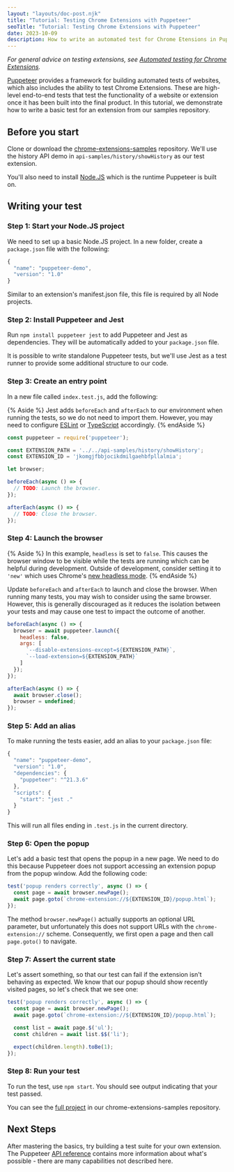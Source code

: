 ```yaml
---
layout: "layouts/doc-post.njk"
title: "Tutorial: Testing Chrome Extensions with Puppeteer"
seoTitle: "Tutorial: Testing Chrome Extensions with Puppeteer"
date: 2023-10-09
description: How to write an automated test for Chrome Etensions in Puppeteer.
---
```


_For general advice on testing extensions, see
[Automated testing for Chrome Extensions][automated-testing]._

[Puppeteer][puppeteer] provides a framework for building automated tests of websites, which also
includes the ability to test Chrome Extensions. These are high-level end-to-end tests that test the
functionality of a website or extension once it has been built into the final product. In this
tutorial, we demonstrate how to write a basic test for an extension from our samples repository.

## Before you start

Clone or download the [chrome-extensions-samples][samples-repo] repository. We'll use the history
API demo in `api-samples/history/showHistory` as our test extension.

You'll also need to install [Node.JS][node] which is the runtime Puppeteer is built on.

## Writing your test

### Step 1: Start your Node.JS project

We need to set up a basic Node.JS project. In a new folder, create a `package.json` file with the
following:

```js
{
  "name": "puppeteer-demo",
  "version": "1.0"
}
```

Similar to an extension's manifest.json file, this file is required by all Node projects.

### Step 2: Install Puppeteer and Jest

Run `npm install puppeteer jest` to add Puppeteer and Jest as dependencies. They will be
automatically added to your `package.json` file.

It is possible to write standalone Puppeteer tests, but we'll use Jest as a test runner to provide
some additional structure to our code.

### Step 3: Create an entry point

In a new file called `index.test.js`, add the following:

{% Aside %}
Jest adds `beforeEach` and `afterEach` to our environment when running the tests, so we do not need
to import them. However, you may need to configure [ESLint][eslint] or [TypeScript][typescript]
accordingly.
{% endAside %}

```js
const puppeteer = require('puppeteer');

const EXTENSION_PATH = '../../api-samples/history/showHistory';
const EXTENSION_ID = 'jkomgjfbbjocikdmilgaehbfpllalmia';

let browser;

beforeEach(async () => {
  // TODO: Launch the browser.
});

afterEach(async () => {
  // TODO: Close the browser.
});
```

### Step 4: Launch the browser

{% Aside %}
In this example, `headless` is set to `false`. This causes the browser window to be visible while
the tests are running which can be helpful during development. Outside of development, consider
setting it to `'new'` which uses Chrome's [new headless mode][new-headless].
{% endAside %}

Update `beforeEach` and `afterEach` to launch and close the browser. When running many tests, you
may wish to consider using the same browser. However, this is generally discouraged as it reduces
the isolation between your tests and may cause one test to impact the outcome of another.

```js
beforeEach(async () => {
  browser = await puppeteer.launch({
    headless: false,
    args: [
      `--disable-extensions-except=${EXTENSION_PATH}`,
      `--load-extension=${EXTENSION_PATH}`
    ]
  });
});

afterEach(async () => {
  await browser.close();
  browser = undefined;
});
```

### Step 5: Add an alias

To make running the tests easier, add an alias to your `package.json` file:

```js
{
  "name": "puppeteer-demo",
  "version": "1.0",
  "dependencies": {
    "puppeteer": "^21.3.6"
  },
  "scripts": {
    "start": "jest ."
  }
}
```

This will run all files ending in `.test.js` in the current directory.

### Step 6: Open the popup

Let's add a basic test that opens the popup in a new page. We need to do this because Puppeteer
does not support accessing an extension popup from the popup window. Add the following code:

```js
test('popup renders correctly', async () => {
  const page = await browser.newPage();
  await page.goto(`chrome-extension://${EXTENSION_ID}/popup.html`);
});
```

The method `browser.newPage()` actually supports an optional URL parameter, but unfortunately this
does not support URLs with the `chrome-extension://` scheme. Consequently, we first open a page and
then call `page.goto()` to navigate.

### Step 7: Assert the current state

Let's assert something, so that our test can fail if the extension isn't behaving as expected. We
know that our popup should show recently visited pages, so let's check that we see one:

```js
test('popup renders correctly', async () => {
  const page = await browser.newPage();
  await page.goto(`chrome-extension://${EXTENSION_ID}/popup.html`);

  const list = await page.$('ul');
  const children = await list.$$('li');

  expect(children.length).toBe(1);
});
```

### Step 8: Run your test

To run the test, use `npm start`. You should see output indicating that your test passed.

You can see the [full project][full-project] in our chrome-extensions-samples repository.

## Next Steps

After mastering the basics, try building a test suite for your own extension. The Puppeteer
[API reference][api-reference] contains more information about what's possible - there are many
capabilities not described here.

[automated-testing]: /docs/extensions/mv3/automated-testing
[puppeteer]: https://github.com/puppeteer/puppeteer
[samples-repo]: https://github.com/GoogleChrome/chrome-extensions-samples
[node]: https://nodejs.org/
[new-headless]: https://developer.chrome.com/articles/new-headless/
[full-project]: https://github.com/GoogleChrome/chrome-extensions-samples/tree/main/functional-samples/tutorial.puppeteer
[api-reference]: https://pptr.dev/api
[consistent-id]: /docs/extensions/mv3/automated-testing/#setting-an-extension-id
[eslint]: https://www.npmjs.com/package/eslint-plugin-jest
[typescript]: https://jestjs.io/docs/getting-started#type-definitions
